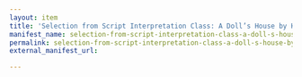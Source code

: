 ```yaml
---
layout: item
title: 'Selection from Script Interpretation Class: A Doll’s House by Henrik Ibsen (ADS0244)'
manifest_name: selection-from-script-interpretation-class-a-doll-s-house-by-henrik-ibsen
permalink: selection-from-script-interpretation-class-a-doll-s-house-by-henrik-ibsen
external_manifest_url: 

---
```

<!-- Add an essay or interpretive material below this line,
using HTML or markdown.  Do not modify this file above this line -->
